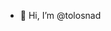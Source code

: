 - 👋 Hi, I’m @tolosnad

<!---
tolosnad/tolosnad is a ✨ special ✨ repository because its `README.md` (this file) appears on your GitHub profile.
You can click the Preview link to take a look at your changes.
--->
